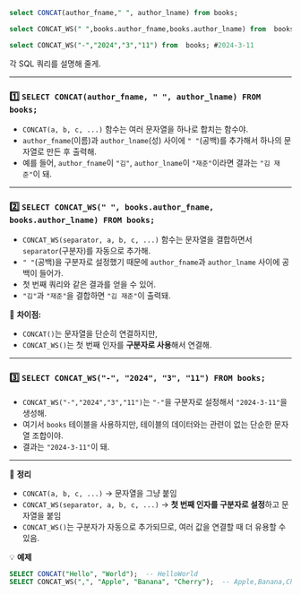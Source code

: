 ```sql
select CONCAT(author_fname," ", author_lname) from books;

select CONCAT_WS(" ",books.author_fname,books.author_lname) from  books; # 김 재준

select CONCAT_WS("-","2024","3","11") from  books; #2024-3-11
```

각 SQL 쿼리를 설명해 줄게.

---

### 1️⃣ `SELECT CONCAT(author_fname, " ", author_lname) FROM books;`
- `CONCAT(a, b, c, ...)` 함수는 여러 문자열을 하나로 합치는 함수야.
- `author_fname`(이름)과 `author_lname`(성) 사이에 `" "`(공백)를 추가해서 하나의 문자열로 만든 후 출력해.
- 예를 들어, `author_fname`이 `"김"`, `author_lname`이 `"재준"`이라면 결과는 `"김 재준"`이 돼.

---

### 2️⃣ `SELECT CONCAT_WS(" ", books.author_fname, books.author_lname) FROM books;`
- `CONCAT_WS(separator, a, b, c, ...)` 함수는 문자열을 결합하면서 `separator`(구분자)를 자동으로 추가해.
- `" "`(공백)을 구분자로 설정했기 때문에 `author_fname`과 `author_lname` 사이에 공백이 들어가.
- 첫 번째 쿼리와 같은 결과를 얻을 수 있어.
- `"김"`과 `"재준"`을 결합하면 `"김 재준"`이 출력돼.

📌 **차이점:**
- `CONCAT()`는 문자열을 단순히 연결하지만,
- `CONCAT_WS()`는 첫 번째 인자를 **구분자로 사용**해서 연결해.

---

### 3️⃣ `SELECT CONCAT_WS("-", "2024", "3", "11") FROM books;`
- `CONCAT_WS("-","2024","3","11")`는 `"-"`을 구분자로 설정해서 `"2024-3-11"`을 생성해.
- 여기서 `books` 테이블을 사용하지만, 테이블의 데이터와는 관련이 없는 단순한 문자열 조합이야.
- 결과는 `"2024-3-11"`이 돼.

---

📌 **정리**
- `CONCAT(a, b, c, ...)` → 문자열을 그냥 붙임
- `CONCAT_WS(separator, a, b, c, ...)` → **첫 번째 인자를 구분자로 설정**하고 문자열을 붙임
- `CONCAT_WS()`는 구분자가 자동으로 추가되므로, 여러 값을 연결할 때 더 유용할 수 있음.

💡 **예제**
```sql
SELECT CONCAT("Hello", "World");  -- HelloWorld
SELECT CONCAT_WS(",", "Apple", "Banana", "Cherry");  -- Apple,Banana,Cherry
```

